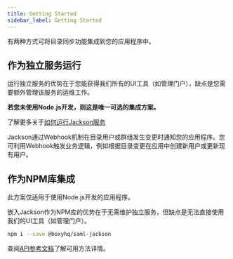 ```yaml
---
title: Getting Started
sidebar_label: Getting Started
---
```


有两种方式可将目录同步功能集成到您的应用程序中。

## 作为独立服务运行

运行独立服务的优势在于您能获得我们所有的UI工具（如管理门户），缺点是您需要额外管理该服务的运维工作。

**若您未使用Node.js开发，则这是唯一可选的集成方案。**

了解更多关于[如何运行Jackson服务](/docs/jackson/deploy/service)

Jackson通过Webhook机制在目录用户或群组发生变更时通知您的应用程序。您可利用Webhook触发业务逻辑，例如根据目录变更在应用中创建新用户或更新现有用户。

## 作为NPM库集成

此方案仅适用于使用Node.js开发的应用程序。

嵌入Jackson作为NPM库的优势在于无需维护独立服务，但缺点是无法直接使用我们的UI工具（如管理门户）。

```bash
npm i --save @boxyhq/saml-jackson
```

查阅[API参考文档](/docs/directory-sync/api-reference)了解可用方法详情。